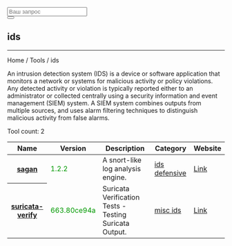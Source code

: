 <div class="col-lg-12">
  <form role="search" class="visible-xs">
    <div class="form-group">
      <div class="input-group">
        <input type="search" class="form-control input-lg" placeholder="Ваш запрос">
        <div class="input-group-btn">
          <button class="btn btn-default btn-lg" type="submit"><i class="glyphicon glyphicon-search"></i></button>
        </div>
      </div>
    </div>
  </form>
  <h2>ids</h2>
  <hr>
  <div class="panel panel-default">
    <div class="panel-heading">Home / Tools / ids</div>
    <div class="panel-body">
      <p>An intrusion detection system (IDS) is a device or software application that monitors a network or systems for malicious activity or policy violations. Any detected activity or violation is typically reported either to an administrator or collected centrally using a security information and event management (SIEM) system. A SIEM system combines outputs from multiple sources, and uses alarm filtering techniques to distinguish malicious activity from false alarms.</p>
      <p>Tool count: 2</p>
    </div>
    <table class="table">
      <thead>
        <tr>
          <th>Name</th>
          <th>Version</th>
          <th>Description</th>
          <th>Category</th>
          <th>Website</th>
        </tr>
      </thead>
      <tbody>
        <tr>
          <th scope="row"><a href="?tool=1185">sagan</a><a></a></th>
          <td><span style="color:#090">1.2.2</span></td>
          <td>A snort-like log analysis engine.</td>
          <td> <a href="?category=ids">ids </a><a href="?category=defensive">defensive </a> </td>
          <td> <a href="https://quadrantsec.com/sagan_log_analysis_engine/" target="_blank"> Link </a> </td>
        </tr>
        <tr>
          <th scope="row"><a href="?tool=2116">suricata-verify</a><a></a></th>
          <td><span style="color:#090">663.80ce94a</span></td>
          <td>Suricata Verification Tests - Testing Suricata Output.</td>
          <td> <a href="?category=misc">misc </a><a href="?category=ids">ids </a> </td>
          <td> <a href="https://github.com/OISF/suricata-verify" target="_blank"> Link </a> </td>
        </tr>
      </tbody>
    </table>
  </div>
</div>
